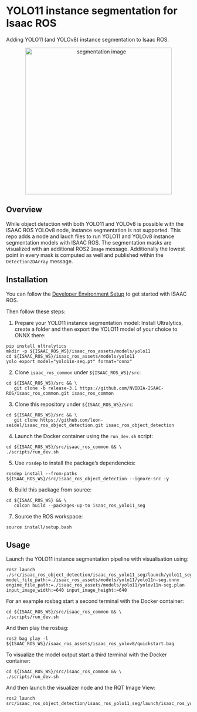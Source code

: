 # YOLO11 instance segmentation for Isaac ROS

Adding YOLO11 (and YOLOv8) instance segmentation to Isaac ROS.

<div align="center"><img alt="segmentation image" src="./isaac_ros_yolo11_seg/example/segmentation_example.png" width="400px"/></div>

## Overview
While object detection with both YOLO11 and YOLOv8 is possible with the ISAAC ROS YOLOv8 node, instance segmentation is not supported. This repo adds a node and lauch files to run YOLO11 and YOLOv8 instance segmentation models with ISAAC ROS. The segmentation masks are visualized with an additional ROS2 `Image` message. Additionally the lowest point in every mask is computed as well and published within the `Detection2DArray` message.

## Installation
You can follow the [Developer Environment Setup](https://nvidia-isaac-ros.github.io/getting_started/dev_env_setup.html) to get started with ISAAC ROS.

Then follow these steps:

1. Prepare your YOLO11 instance segmentation model:
Install Ultralytics, create a folder and then export the YOLO11 model of your choice to ONNX there:
```
pip install ultralytics
mkdir -p ${ISAAC_ROS_WS}/isaac_ros_assets/models/yolo11
cd ${ISAAC_ROS_WS}/isaac_ros_assets/models/yolo11
yolo export model="yolo11n-seg.pt" format="onnx"
```
2. Clone `isaac_ros_common` under `${ISAAC_ROS_WS}/src`:
```
cd ${ISAAC_ROS_WS}/src && \
   git clone -b release-3.1 https://github.com/NVIDIA-ISAAC-ROS/isaac_ros_common.git isaac_ros_common
```

3. Clone this repository under `${ISAAC_ROS_WS}/src`:
```
cd ${ISAAC_ROS_WS}/src && \
   git clone https://github.com/leon-seidel/isaac_ros_object_detection.git isaac_ros_object_detection
```
4. Launch the Docker container using the `run_dev.sh` script:
```
cd ${ISAAC_ROS_WS}/src/isaac_ros_common && \
./scripts/run_dev.sh
```
5. Use `rosdep` to install the package’s dependencies:
```
rosdep install --from-paths ${ISAAC_ROS_WS}/src/isaac_ros_object_detection --ignore-src -y
```
6. Build this package from source:
```
cd ${ISAAC_ROS_WS} && \
   colcon build --packages-up-to isaac_ros_yolo11_seg
```
7. Source the ROS workspace:
```
source install/setup.bash
```


## Usage

Launch the YOLO11 instance segmentation pipeline with visualisation using:
```
ros2 launch ./src/isaac_ros_object_detection/isaac_ros_yolo11_seg/launch/yolo11_seg_tensor_rt.launch.py model_file_path:=./isaac_ros_assets/models/yolo11/yolo11n-seg.onnx engine_file_path:=./isaac_ros_assets/models/yolo11/yolov11n-seg.plan input_image_width:=640 input_image_height:=640
```
For an example rosbag start a second terminal with the Docker container:
```
cd ${ISAAC_ROS_WS}/src/isaac_ros_common && \
./scripts/run_dev.sh
```
And then play the rosbag:
```
ros2 bag play -l ${ISAAC_ROS_WS}/isaac_ros_assets/isaac_ros_yolov8/quickstart.bag
```
To visualize the model output start a third terminal with the Docker container:
```
cd ${ISAAC_ROS_WS}/src/isaac_ros_common && \
./scripts/run_dev.sh
```
And then launch the visualizer node and the RQT Image View:
```
ros2 launch src/isaac_ros_object_detection/isaac_ros_yolo11_seg/launch/isaac_ros_yolo11_seg_visualize.launch.py
```
